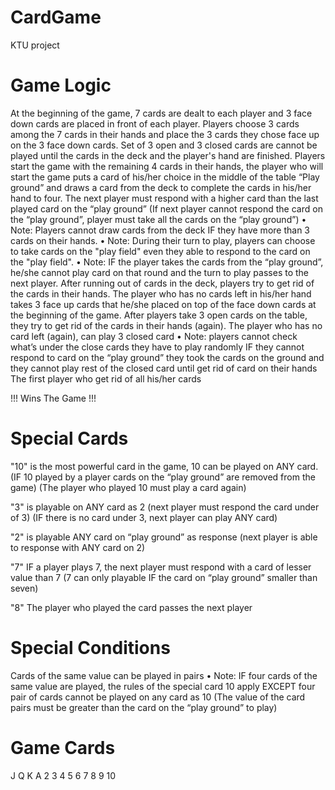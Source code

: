 # CardGame
KTU project  

# Game Logic
At the beginning of the game, 7 cards are dealt to each player and 3 face down
cards are placed in front of each player.
Players choose 3 cards among the 7 cards in their hands and place the 3 cards they
chose face up on the 3 face down cards.
Set of 3 open and 3 closed cards are cannot be played until the cards in the deck
and the player's hand are finished.
Players start the game with the remaining 4 cards in their hands, the player who will
start the game puts a card of his/her choice in the middle of the table “Play ground”
and draws a card from the deck to complete the cards in his/her hand to four.
The next player must respond with a higher card than the last played card on the
“play ground” (If next player cannot respond the card on the “play ground”, player
must take all the cards on the “play ground”)
•⁠ ⁠Note: Players cannot draw cards from the deck IF they have more than 3 cards on
their hands.
•⁠ ⁠Note: During their turn to play, players can choose to take cards on the "play field"
even they able to respond to the card on the "play field".
•⁠ ⁠Note: IF the player takes the cards from the “play ground”, he/she cannot play card
on that round and the turn to play passes to the next player.
After running out of cards in the deck, players try to get rid of the cards in their
hands. The player who has no cards left in his/her hand takes 3 face up cards that
he/she placed on top of the face down cards at the beginning of the game.
After players take 3 open cards on the table, they try to get rid of the cards in their
hands (again). The player who has no card left (again), can play 3 closed card
•⁠ ⁠Note: players cannot check what’s under the close cards they have to play
randomly IF they cannot respond to card on the “play ground” they took the cards on
the ground and they cannot play rest of the closed card until get rid of card on their
hands
The first player who get rid of all his/her cards

!!! Wins The Game !!!

# Special Cards

"10" is the most powerful card in the game, 10 can be played on ANY card.
(IF 10 played by a player cards on the “play ground” are removed from the game)
(The player who played 10 must play a card again)

"3" is playable on ANY card as 2
(next player must respond the card under of 3)
(IF there is no card under 3, next player can play ANY card)

"2" is playable ANY card on “play ground” as response
(next player is able to response with ANY card on 2)

"7" IF a player plays 7, the next player must respond with a card of lesser value than 7
(7 can only playable IF the card on “play ground” smaller than seven)

"8" The player who played the card passes the next player

# Special Conditions

Cards of the same value can be played in pairs
•⁠ ⁠Note: IF four cards of the same value are played, the rules of the special card 10
apply EXCEPT four pair of cards cannot be played on any card as 10
(The value of the card pairs must be greater than the card on the “play ground” to
play)


# Game Cards

J Q K A 2 3 4 5 6 7 8 9 10
